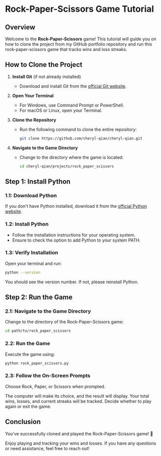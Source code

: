 # Rock-Paper-Scissors Game Tutorial

## Overview
Welcome to the **Rock-Paper-Scissors** game! This tutorial will guide you on how to clone the project from my GitHub portfolio repository and run this rock-paper-scissors game that tracks wins and loss streaks.

## How to Clone the Project

1. **Install Git** (if not already installed)
   - Download and install Git from the [official Git website](https://git-scm.com/).

2. **Open Your Terminal**
   - For Windows, use Command Prompt or PowerShell.
   - For macOS or Linux, open your Terminal.

3. **Clone the Repository**
   - Run the following command to clone the entire repository:
     ```bash
     git clone https://github.com/cheryl-qian/cheryl-qian.git
     ```
     
4. **Navigate to the Game Directory**
   - Change to the directory where the game is located:
     ```bash
     cd cheryl-qian/projects/rock_paper_scissors
     ```

## Step 1: Install Python

### 1.1: Download Python
If you don't have Python installed, download it from the [official Python website](https://www.python.org/downloads/).

### 1.2: Install Python
- Follow the installation instructions for your operating system.
- Ensure to check the option to add Python to your system PATH.

### 1.3: Verify Installation
Open your terminal and run:

```bash
python --version
```
You should see the version number. If not, please reinstall Python.

## Step 2: Run the Game
### 2.1: Navigate to the Game Directory
Change to the directory of the Rock-Paper-Scissors game:

```bash
cd path/to/rock_paper_scissors
```

### 2.2: Run the Game
Execute the game using:

```bash
python rock_paper_scissors.py
```

### 2.3: Follow the On-Screen Prompts
Choose Rock, Paper, or Scissors when prompted.

The computer will make its choice, and the result will display.
Your total wins, losses, and current streaks will be tracked.
Decide whether to play again or exit the game.

## Conclusion
You've successfully cloned and played the Rock-Paper-Scissors game! 🎉 

Enjoy playing and tracking your wins and losses. If you have any questions or need assistance, feel free to reach out!

